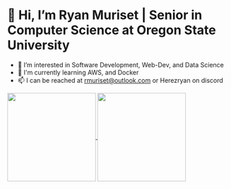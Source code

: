 # 👋 Hi, I’m Ryan Muriset | Senior in Computer Science at Oregon State University 
- 👀 I’m interested in Software Development, Web-Dev, and Data Science
- 🌱 I'm currently learning AWS, and Docker
- 📫 I can be reached at rmuriset@outlook.com or Herezryan on discord

<a href="https://github.com/herezryan/github-readme-stats">
  <img height=200 align="center" src="https://github-readme-stats.vercel.app/api?username=herezryan&theme=synthwave" />
</a>
<a href="https://github.com/herezryan/convoychat">
  <img height=200 align="center" src="https://github-readme-stats.vercel.app/api/top-langs?username=herezryan&layout=compact&langs_count=8&card_width=320&theme=synthwave" />
</a>
